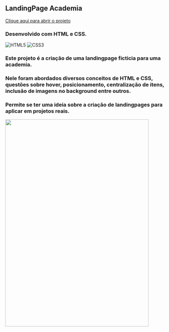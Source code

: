 ## LandingPage Academia

[Clique aqui para abrir o projeto](https://wandersondantaas.github.io/landing-page-academia/)

### Desenvolvido com HTML e CSS.
<div style="display: inline_block" >
    <img aling="center" alt="HTML5" src="https://img.shields.io/badge/HTML5-E34F26?style=for-the-badge&logo=html5&logoColor=white" />
    <img aling="center" alt="CSS3" src="https://img.shields.io/badge/CSS3-1572B6?style=for-the-badge&logo=css3&logoColor=white" />
</div>

### Este projeto é a criação de uma landingpage ficticia para uma academia.

### Nele foram abordados diversos conceitos de HTML e CSS, questões sobre hover, posicionamento, centralização de itens, inclusão de imagens no background entre outros.

### Permite se ter uma ideia sobre a criação de landingpages para aplicar em projetos reais.

<img src="https://media.licdn.com/dms/image/D5622AQGpDE3uaIXaBA/feedshare-shrink_800/0/1699495902808?e=1702512000&v=beta&t=8rZppfVXley3idGPJwtqhnO4Vl2LJ9N5nY8JIvSOXl4" alt="" width="450px" height="650px">

